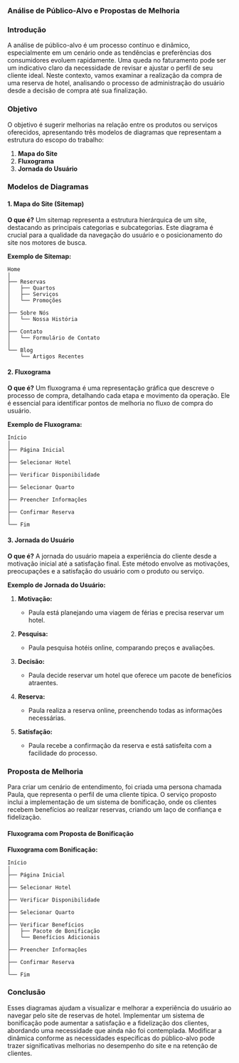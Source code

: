 ### Análise de Público-Alvo e Propostas de Melhoria

### Introdução

A análise de público-alvo é um processo contínuo e dinâmico, especialmente em um cenário onde as tendências e preferências dos consumidores evoluem rapidamente. Uma queda no faturamento pode ser um indicativo claro da necessidade de revisar e ajustar o perfil de seu cliente ideal. Neste contexto, vamos examinar a realização da compra de uma reserva de hotel, analisando o processo de administração do usuário desde a decisão de compra até sua finalização.

### Objetivo

O objetivo é sugerir melhorias na relação entre os produtos ou serviços oferecidos, apresentando três modelos de diagramas que representam a estrutura do escopo do trabalho:

1. **Mapa do Site**
2. **Fluxograma**
3. **Jornada do Usuário**

### Modelos de Diagramas

#### 1. Mapa do Site (Sitemap)

**O que é?**
Um sitemap representa a estrutura hierárquica de um site, destacando as principais categorias e subcategorias. Este diagrama é crucial para a qualidade da navegação do usuário e o posicionamento do site nos motores de busca.

**Exemplo de Sitemap:**

```
Home
│
├── Reservas
│   ├── Quartos
│   ├── Serviços
│   └── Promoções
│
├── Sobre Nós
│   └── Nossa História
│
├── Contato
│   └── Formulário de Contato
│
└── Blog
    └── Artigos Recentes
```

#### 2. Fluxograma

**O que é?**
Um fluxograma é uma representação gráfica que descreve o processo de compra, detalhando cada etapa e movimento da operação. Ele é essencial para identificar pontos de melhoria no fluxo de compra do usuário.

**Exemplo de Fluxograma:**

```
Início
│
├── Página Inicial
│
├── Selecionar Hotel
│
├── Verificar Disponibilidade
│
├── Selecionar Quarto
│
├── Preencher Informações
│
├── Confirmar Reserva
│
└── Fim
```

#### 3. Jornada do Usuário

**O que é?**
A jornada do usuário mapeia a experiência do cliente desde a motivação inicial até a satisfação final. Este método envolve as motivações, preocupações e a satisfação do usuário com o produto ou serviço.

**Exemplo de Jornada do Usuário:**

1. **Motivação:**
   - Paula está planejando uma viagem de férias e precisa reservar um hotel.

2. **Pesquisa:**
   - Paula pesquisa hotéis online, comparando preços e avaliações.

3. **Decisão:**
   - Paula decide reservar um hotel que oferece um pacote de benefícios atraentes.

4. **Reserva:**
   - Paula realiza a reserva online, preenchendo todas as informações necessárias.

5. **Satisfação:**
   - Paula recebe a confirmação da reserva e está satisfeita com a facilidade do processo.

### Proposta de Melhoria

Para criar um cenário de entendimento, foi criada uma persona chamada Paula, que representa o perfil de uma cliente típica. O serviço proposto inclui a implementação de um sistema de bonificação, onde os clientes recebem benefícios ao realizar reservas, criando um laço de confiança e fidelização.

#### Fluxograma com Proposta de Bonificação

**Fluxograma com Bonificação:**

```
Início
│
├── Página Inicial
│
├── Selecionar Hotel
│
├── Verificar Disponibilidade
│
├── Selecionar Quarto
│
├── Verificar Benefícios
│   ├── Pacote de Bonificação
│   └── Benefícios Adicionais
│
├── Preencher Informações
│
├── Confirmar Reserva
│
└── Fim
```

### Conclusão

Esses diagramas ajudam a visualizar e melhorar a experiência do usuário ao navegar pelo site de reservas de hotel. Implementar um sistema de bonificação pode aumentar a satisfação e a fidelização dos clientes, abordando uma necessidade que ainda não foi contemplada. Modificar a dinâmica conforme as necessidades específicas do público-alvo pode trazer significativas melhorias no desempenho do site e na retenção de clientes.